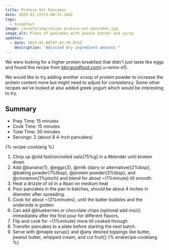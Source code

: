```yaml
---
title: Protein Oat Pancakes
date: 2024-01-15T23:40:57.164Z
tags:
  - breakfast
image: /assets/img/recipe-protein-oat-pancakes.jpg
image_alt: Plate of pancakes with peanut butter and syrup
updates:
  - date: 2024-03-04T07:42:39.875Z
    description: "Adjusted dry ingredient amounts "
---
```


We were looking for a higher protein breakfast that didn't just taste like eggs and found this recipe from [bbcgoodfood.com](https://www.bbcgoodfood.com/recipes/easy-protein-pancakes){.u-remix-of}.

We would like to try adding another scoop of protein powder to increase the protein content more but might need to adjust for consistency.
Some other recipes we've looked at also added greek yogurt which would be interesting to try.

## Summary

- Prep Time: 15 minutes
- Cook Time: 15 minutes
- Total Time: <time class="duration dt-duration" datetime="30M"><span class="value-title" title="PT30M"> </span>30 minutes</time>
- Servings: <span class="p-yield">2</span> (about 8 4-inch pancakes)

{% recipe-cooklang %}

1. Chop up @old fashion/rolled oats{75%g} in a #blender until broken down
1. Add @banana{1}, @eggs{3}, @milk (dairy or alternative){2%tbsp}, @baking powder{1%tbsp}, @protein powder{3%tbsp}, and @cinnamon{1%pinch} and blend for about ~{1%minute} till smooth.
1. Heat a drizzle of oil in a #pan on medium heat
1. Pour pancakes in the pan in batches, should be about 4 inches in diameter after spreading.
1. Cook for about ~{2%minutes}, until the batter bubbles and the underside is golden
1. Can add @blueberries or chocolate chips (optional add-ins){} immediately after the first pour for different flavors.
1. Flip and cook for ~{1%minute} more till cooked through.
1. Transfer pancakes to a plate before starting the next batch.
1. Serve with @maple syrup{} and @any desired toppings like butter, peanut butter, whipped cream, and cut fruit{}
{% endrecipe-cooklang %}
